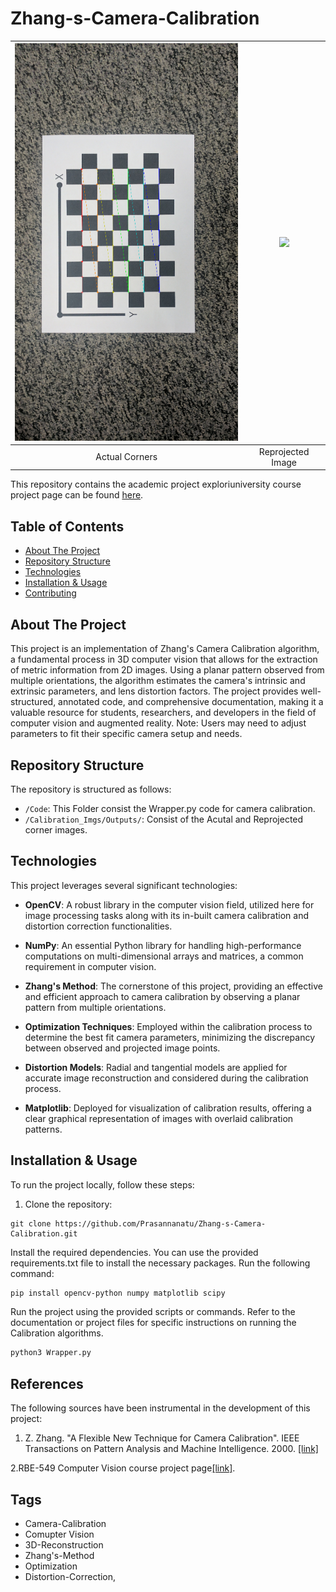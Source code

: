 # Zhang-s-Camera-Calibration

| <img src="Calibration_Imgs/Outputs1/6_corners.png" width="400"> | <img src="Calibration_Imgs/Outputs1/6reprojected_image.png" width="400"> |
|:--:|:--:|
| Actual Corners | Reprojected Image |

This repository contains the academic project exploriuniversity course project page can be found [here](https://rbe549.github.io/spring2023/proj/p2/).


## Table of Contents
- [About The Project](#about-the-project)
- [Repository Structure](#repository-structure)
- [Technologies](#technologies)
- [Installation & Usage](#installation--usage)
- [Contributing](#contributing)


## About The Project
This project is an implementation of Zhang's Camera Calibration algorithm, a fundamental process in 3D computer vision that allows for the extraction of metric information from 2D images. Using a planar pattern observed from multiple orientations, the algorithm estimates the camera's intrinsic and extrinsic parameters, and lens distortion factors. The project provides well-structured, annotated code, and comprehensive documentation, making it a valuable resource for students, researchers, and developers in the field of computer vision and augmented reality. Note: Users may need to adjust parameters to fit their specific camera setup and needs.

## Repository Structure
The repository is structured as follows:
- `/Code`: This Folder consist the Wrapper.py code for camera calibration.
- `/Calibration_Imgs/Outputs/`: Consist of the Acutal and Reprojected corner images.


## Technologies

This project leverages several significant technologies:

- **OpenCV**: A robust library in the computer vision field, utilized here for image processing tasks along with its in-built camera calibration and distortion correction functionalities.

- **NumPy**: An essential Python library for handling high-performance computations on multi-dimensional arrays and matrices, a common requirement in computer vision.

- **Zhang's Method**: The cornerstone of this project, providing an effective and efficient approach to camera calibration by observing a planar pattern from multiple orientations.

- **Optimization Techniques**: Employed within the calibration process to determine the best fit camera parameters, minimizing the discrepancy between observed and projected image points.

- **Distortion Models**: Radial and tangential models are applied for accurate image reconstruction and considered during the calibration process.

- **Matplotlib**: Deployed for visualization of calibration results, offering a clear graphical representation of images with overlaid calibration patterns.


## Installation & Usage
To run the project locally, follow these steps:

1. Clone the repository:

```shell
git clone https://github.com/Prasannanatu/Zhang-s-Camera-Calibration.git
 ```
 
Install the required dependencies. You can use the provided requirements.txt file to install the necessary packages. Run the following command:


```bash
pip install opencv-python numpy matplotlib scipy
 ```
 
 

 
Run the project using the provided scripts or commands. Refer to the documentation or project files for specific instructions on running the Calibration algorithms.

 ```bash
python3 Wrapper.py
 ```

## References

The following sources have been instrumental in the development of this project:

1. Z. Zhang. "A Flexible New Technique for Camera Calibration". IEEE Transactions on Pattern Analysis and Machine Intelligence. 2000. [[link]](https://www.microsoft.com/en-us/research/wp-content/uploads/2016/02/tr98-71.pdf)

2.RBE-549 Computer Vision course project page[[link]](https://rbe549.github.io/spring2023/hw/hw1/).


## Tags
-  Camera-Calibration
- Comupter Vision
- 3D-Reconstruction
- Zhang's-Method
- Optimization
- Distortion-Correction,


 
